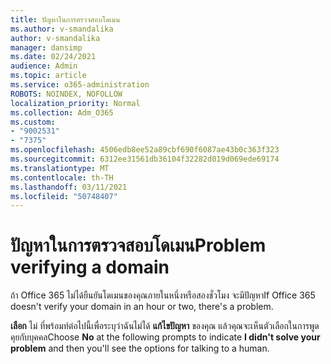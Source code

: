 ```yaml
---
title: ปัญหาในการตรวจสอบโดเมน
ms.author: v-smandalika
author: v-smandalika
manager: dansimp
ms.date: 02/24/2021
audience: Admin
ms.topic: article
ms.service: o365-administration
ROBOTS: NOINDEX, NOFOLLOW
localization_priority: Normal
ms.collection: Adm_O365
ms.custom:
- "9002531"
- "7375"
ms.openlocfilehash: 4506edb8ee52a89cbf690f6087ae43b0c363f323
ms.sourcegitcommit: 6312ee31561db36104f32282d019d069ede69174
ms.translationtype: MT
ms.contentlocale: th-TH
ms.lasthandoff: 03/11/2021
ms.locfileid: "50748407"
---
```

# <a name="problem-verifying-a-domain"></a><span data-ttu-id="f0e52-102">ปัญหาในการตรวจสอบโดเมน</span><span class="sxs-lookup"><span data-stu-id="f0e52-102">Problem verifying a domain</span></span>

<span data-ttu-id="f0e52-103">ถ้า Office 365 ไม่ได้ยืนยันโดเมนของคุณภายในหนึ่งหรือสองชั่วโมง จะมีปัญหา</span><span class="sxs-lookup"><span data-stu-id="f0e52-103">If Office 365 doesn't verify your domain in an hour or two, there's a problem.</span></span>

<span data-ttu-id="f0e52-104">**เลือก** ไม่ ที่พร้อมท์ต่อไปนี้เพื่อระบุว่าฉันไม่ได้ **แก้ไขปัญหา** ของคุณ แล้วคุณจะเห็นตัวเลือกในการพูดคุยกับบุคคล</span><span class="sxs-lookup"><span data-stu-id="f0e52-104">Choose **No** at the following prompts to indicate **I didn't solve your problem** and then you'll see the options for talking to a human.</span></span>
